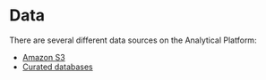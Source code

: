 # Data

There are several different data sources on the Analytical Platform:

* [Amazon S3](/amazon-s3)
* [Curated databases](/curated-databases)